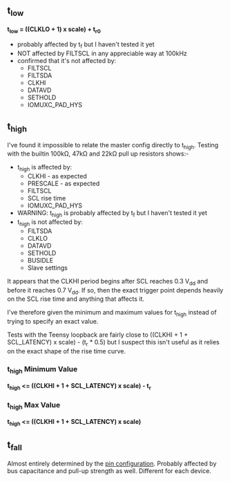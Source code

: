 ## t<sub>low</sub>
**t<sub>low</sub> = ((CLKLO + 1) x scale) + t<sub>r0</sub>**
* probably affected by t<sub>f</sub> but I haven't tested it yet
* NOT affected by FILTSCL in any appreciable way at 100kHz 
* confirmed that it's not affected by:
  - FILTSCL
  - FILTSDA
  - CLKHI
  - DATAVD
  - SETHOLD
  - IOMUXC_PAD_HYS

## t<sub>high</sub>
I've found it impossible to relate the master config directly to t<sub>high</sub>.
Testing with the builtin 100kΩ, 47kΩ and 22kΩ pull up resistors shows:-
* t<sub>high</sub> is affected by:
  * CLKHI - as expected
  * PRESCALE - as expected
  * FILTSCL
  * SCL rise time
  * IOMUXC_PAD_HYS
* WARNING: t<sub>high</sub> is probably affected by t<sub>f</sub> but I haven't tested it yet
* t<sub>high</sub> is not affected by:
  - FILTSDA
  - CLKLO
  - DATAVD
  - SETHOLD
  - BUSIDLE
  - Slave settings

It appears that the CLKHI period begins after SCL reaches 0.3 V<sub>dd</sub>
and before it reaches 0.7 V<sub>dd</sub>. If so, then the exact trigger point
depends heavily on the SCL rise time and anything that affects it.

I've therefore given the minimum and maximum values for t<sub>high</sub> instead
of trying to specify an exact value. 

Tests with the Teensy loopback are fairly
close to ((CLKHI + 1 + SCL_LATENCY) x scale) - (t<sub>r</sub> * 0.5) but I
suspect this isn't useful as it relies on the exact shape of the rise time curve.

### t<sub>high</sub> Minimum Value
**t<sub>high</sub> <= ((CLKHI + 1 + SCL_LATENCY) x scale) - t<sub>r</sub>**

### t<sub>high</sub> Max Value
**t<sub>high</sub> <= ((CLKHI + 1 + SCL_LATENCY) x scale)</sub>**

## t<sub>fall</sub>
Almost entirely determined by the [pin configuration](pin_configuration.md).
Probably affected by bus capacitance and pull-up strength as well.
Different for each device. 
